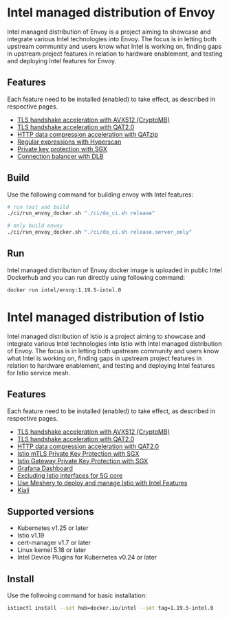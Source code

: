 # Intel managed distribution of Envoy

Intel managed distribution of Envoy is a project aiming to showcase and integrate various Intel technologies into Envoy. The focus is in letting both upstream community and users know what Intel is working on, finding gaps in upstream project features in relation to hardware enablement, and testing and deploying Intel features for Envoy.

## Features

Each feature need to be installed (enabled) to take effect, as described in respective pages.

* [TLS handshake acceleration with AVX512 (CryptoMB)](docs/envoy-cryptomb.md)
* [TLS handshake acceleration with QAT2.0](docs/envoy-qat.md)
* [HTTP data compression acceleration with QATzip](docs/envoy-qatzip.md)
* [Regular expressions with Hyperscan](docs/envoy-hyperscan.md)
* [Private key protection with SGX](docs/envoy-sgx.md)
* [Connection balancer with DLB](https://www.envoyproxy.io/docs/envoy/latest/configuration/other_features/dlb)

## Build

Use the following command for building envoy with Intel features:

```bash
# run test and build
./ci/run_envoy_docker.sh "./ci/do_ci.sh release"  

# only build envoy
./ci/run_envoy_docker.sh "./ci/do_ci.sh release.server_only" 
```

## Run

Intel managed distribution of Envoy docker image is uploaded in public Intel Dockerhub and
you can run directly using following command:

```
docker run intel/envoy:1.19.5-intel.0
```

# Intel managed distribution of Istio

Intel managed distribution of Istio is a project aiming to showcase and integrate various Intel technologies into Istio with Intel managed distribution of Envoy. The focus is in letting both upstream community and users know what Intel is working on, finding gaps in upstream project features in relation to hardware enablement, and testing and deploying Intel features for Istio service mesh.

## Features

Each feature need to be installed (enabled) to take effect, as described in respective pages.

* [TLS handshake acceleration with AVX512 (CryptoMB)](docs/CRYPTOMB.md)
* [TLS handshake acceleration with QAT2.0](docs/QAT.md)
* [HTTP data compression acceleration with QAT2.0](docs/QAT.md)
* [Istio mTLS Private Key Protection with SGX](docs/SGX-mTLS.md)
* [Istio Gateway Private Key Protection with SGX](docs/SGX-gateway.md)
* [Grafana Dashboard](docs/Grafana-Dashboard.md)
* [Excluding Istio interfaces for 5G core](docs/Excluding-Istio-interfaces-for-5G-core.md)
* [Use Meshery to deploy and manage Istio with Intel Features](docs/Meshery.md)
* [Kiali](docs/Kiali.md)

## Supported versions
* Kubernetes v1.25 or later
* Istio v1.19
* cert-manager v1.7 or later
* Linux kernel 5.18 or later
* Intel Device Plugins for Kubernetes v0.24 or later

## Install

Use the follwoing command for basic installation:

```bash
istioctl install --set hub=docker.io/intel --set tag=1.19.5-intel.0
